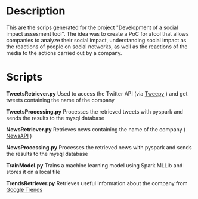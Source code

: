 # Description
This are the scrips generated for the project "Development of a social impact assesment tool". The idea was to create a PoC for atool that allows companies to analyze their social impact, understanding social impact as the reactions of people on social networks, as well as the reactions of the media to the actions carried out by a company.

# Scripts
**TweetsRetriever.py** Used to access the Twitter API (via [Tweepy](https://www.tweepy.org/) ) and get tweets containing the name of the company

**TweetsProcessing.py** Processes the retrieved tweets with pyspark and sends the results to the mysql database

**NewsRetriever.py** Retrieves news containing the name of the company ( [NewsAPI](https://newsapi.org/) )

**NewsProcessing.py** Processes the retrieved news with pyspark and sends the results to the mysql database

**TrainModel.py** Trains a machine learning model using Spark MLLib and stores it on a local file

**TrendsRetriever.py** Retrieves useful information about the company from [Google Trends](https://trends.google.es/trends/)

